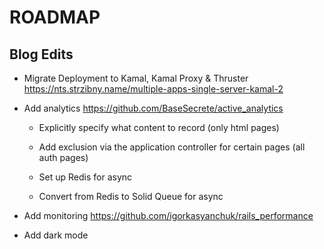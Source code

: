 # ROADMAP

## Blog Edits

- Migrate Deployment to Kamal, Kamal Proxy & Thruster <https://nts.strzibny.name/multiple-apps-single-server-kamal-2>

- Add analytics <https://github.com/BaseSecrete/active_analytics>

  - Explicitly specify what content to record (only html pages)

  - Add exclusion via the application controller for certain pages (all auth pages)

  - Set up Redis for async

  - Convert from Redis to Solid Queue for async

- Add monitoring <https://github.com/igorkasyanchuk/rails_performance>

- Add dark mode
